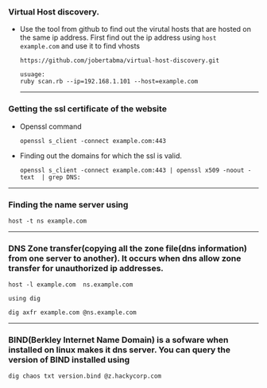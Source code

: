 ### Virtual Host discovery.
- Use the tool from github to find out the virutal hosts that are hosted on the same ip address. First find out the  ip address using `host example.com` and use it to find vhosts
  ```
  https://github.com/jobertabma/virtual-host-discovery.git

  usuage:
  ruby scan.rb --ip=192.168.1.101 --host=example.com
  ```
  ---

### Getting the ssl certificate of the website
- Openssl command
  ```
  openssl s_client -connect example.com:443
  ```
 - Finding out the domains for which the ssl is valid.
    ```
    openssl s_client -connect example.com:443 | openssl x509 -noout -text  | grep DNS:
    ```
  ---
### Finding the name server using 
`host -t ns example.com`

---
### DNS Zone transfer(copying all the zone file(dns information) from one server to another). It occurs when dns allow zone transfer for  unauthorized ip addresses.
```
host -l example.com  ns.example.com

using dig

dig axfr example.com @ns.example.com 
```
---
### BIND(Berkley Internet Name Domain) is a sofware when installed on linux makes it dns server. You can query the version of BIND installed using
```
dig chaos txt version.bind @z.hackycorp.com
```


